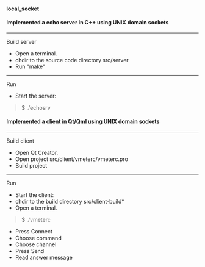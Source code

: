 #### local_socket
#### Implemented a echo server in C++ using UNIX domain sockets
--------------------------------------------------------------
Build server
- Open a terminal.
- chdir to the source code directory src/server
- Run "make"
--------------------
Run
- Start the server:
>    $ ./echosrv

#### Implemented a client in Qt/Qml using UNIX domain sockets
------------------------------------------------------------
Build client
- Open Qt Creator.
- Open project src/client/vmeterc/vmeterc.pro
- Build project
------------------------------------------------
Run
- Start the client:
- chdir to the build directory src/client-build*
- Open a terminal.
>    $ ./vmeterc
- Press Connect
- Choose command
- Choose channel
- Press Send
- Read answer message


